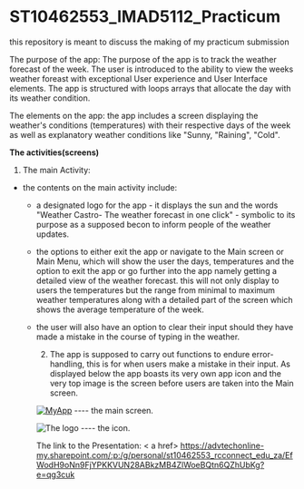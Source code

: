 # ST10462553_IMAD5112_Practicum
this repository is meant to discuss the making of my practicum submission

The purpose of the app:
The purpose of the app is to track the weather forecast of the week. The user is introduced to the ability to view the weeks weather foreast with exceptional User experience and User Interface elements. The app is structured with loops arrays that allocate the day with its weather condition.

The elements on the app:
the app includes a screen displaying the weather's conditions (temperatures) with their respective days of the week as well as explanatory weather conditions like "Sunny, "Raining", "Cold".

**The activities(screens)**
1. The main Activity:
- the contents on the main activity include:
  - a designated logo for the app - it displays the sun and the words "Weather Castro- The weather forecast in one click" - symbolic to its purpose as a supposed becon to inform people of the weather updates.
  - the options to either exit the app or navigate to the Main screen or Main Menu, which will show the user the days, temperatures and the option to exit the app or go further into the app namely getting a detailed view of the weather forecast. this will not only display to users the temperatures but the range from minimal to maximum weather temperatures along with a detailed part of the screen which shows the average temperature of the week.
  - the user will also have an option to clear their input should they have made a mistake in the course of typing in the weather.
 
    2. The app is supposed to carry out functions to endure error- handling, this is for when users make a mistake in their input.
   As displayed below the app boasts its very own app icon and the very top image is the screen before users are taken into the Main screen.
    
    <a href>![MyApp](https://github.com/ST10462553/ST10462553_IMAD5112_Practicum/assets/167323821/83d79240-469f-48a8-8848-4679906ddf6d)</a> ---- the main screen.
 
    
    <a> ![The logo](https://github.com/ST10462553/ST10462553_IMAD5112_Practicum/assets/167323821/397fea22-2be0-4472-9c0f-c1999371f769) </a> ---- the icon.

    The link to the Presentation:
   < a href> https://advtechonline-my.sharepoint.com/:p:/g/personal/st10462553_rcconnect_edu_za/EfWodH9oNn9FjYPKKVUN28ABkzMB4ZlWoeBQtn6QZhUbKg?e=qg3cuk </a>

